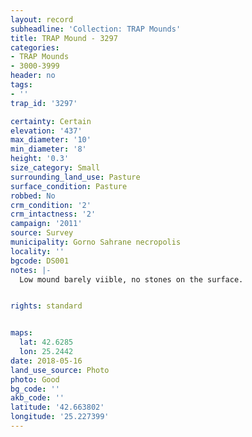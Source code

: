 ```yaml
---
layout: record
subheadline: 'Collection: TRAP Mounds'
title: TRAP Mound - 3297
categories:
- TRAP Mounds
- 3000-3999
header: no
tags:
- ''
trap_id: '3297'

certainty: Certain
elevation: '437'
max_diameter: '10'
min_diameter: '8'
height: '0.3'
size_category: Small
surrounding_land_use: Pasture
surface_condition: Pasture
robbed: No
crm_condition: '2'
crm_intactness: '2'
campaign: '2011'
source: Survey
municipality: Gorno Sahrane necropolis
locality: ''
bgcode: DS001
notes: |-
  Low mound barely viible, no stones on the surface.


rights: standard


maps:
  lat: 42.6285
  lon: 25.2442
date: 2018-05-16
land_use_source: Photo
photo: Good
bg_code: ''
akb_code: ''
latitude: '42.663802'
longitude: '25.227399'
---
```


